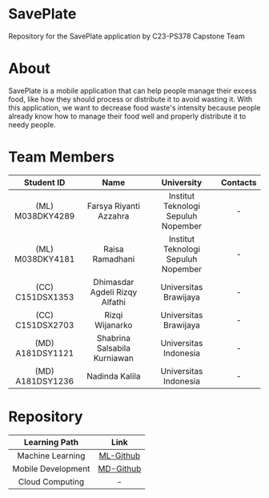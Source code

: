 # SavePlate
Repository for the SavePlate application by C23-PS378 Capstone Team  

# About
SavePlate is a mobile application that can help people manage their excess food, like how they should process or distribute it to avoid wasting it. With this application, we want to decrease food waste's intensity because people already know how to manage their food well and properly distribute it to needy people.

# Team Members

|           Student ID          |               Name               |           University        |                Contacts            |
| :----------------------------: | :------------------------------: | :----------------: | :----------------------------------------: |
(ML) M038DKY4289 | Farsya Riyanti Azzahra | Institut Teknologi Sepuluh Nopember | -
(ML) M038DKY4181 | Raisa Ramadhani | Institut Teknologi Sepuluh Nopember | -
(CC) C151DSX1353 | Dhimasdar Agdeli Rizqy Alfathi | Universitas Brawijaya | -
(CC)  C151DSX2703 | Rizqi Wijanarko | Universitas Brawijaya | -
(MD) A181DSY1121 | Shabrina Salsabila Kurniawan | Universitas Indonesia | -
(MD) A181DSY1236 | Nadinda Kalila | Universitas Indonesia | -

# Repository
|           Learning Path         |               Link               |      
| :----------------------------: | :------------------------------: |
Machine Learning | [ML-Github](https://github.com/raisara20/ML-Github) 
Mobile Development | [MD-Github](https://github.com/NadindaK/SavePlate-MobileDevelopment)
Cloud Computing | -





